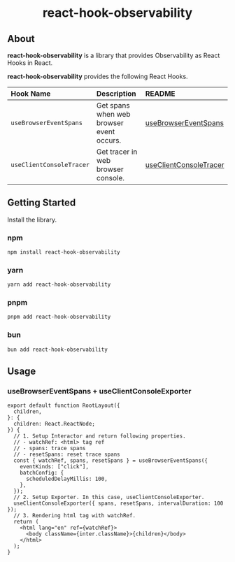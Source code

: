 <p align="center">
    <h1 align="center">react-hook-observability</h1>
</p>

## About

**react-hook-observability** is a library that provides Observability as React Hooks in React.

**react-hook-observability** provides the following React Hooks.

| Hook Name                | Description                              | README                                                                           |
| :----------------------- | :--------------------------------------- | :------------------------------------------------------------------------------- |
| `useBrowserEventSpans`   | Get spans when web browser event occurs. | [useBrowserEventSpans](./packages/hooks/use-browser-event-spans/README.md)       |
| `useClientConsoleTracer` | Get tracer in web browser console.       | [useClientConsoleTracer](./packages/hooks/use-client-console-exporter/README.md) |

## Getting Started

Install the library.

### npm

```bash
npm install react-hook-observability
```

### yarn

```bash
yarn add react-hook-observability
```

### pnpm

```bash
pnpm add react-hook-observability
```

### bun

```bash
bun add react-hook-observability
```

## Usage

### useBrowserEventSpans + useClientConsoleExporter

```tsx
export default function RootLayout({
  children,
}: {
  children: React.ReactNode;
}) {
  // 1. Setup Interactor and return following properties.
  // - watchRef: <html> tag ref
  // - spans: trace spans
  // - resetSpans: reset trace spans
  const { watchRef, spans, resetSpans } = useBrowserEventSpans({
    eventKinds: ["click"],
    batchConfig: {
      scheduledDelayMillis: 100,
    },
  });
  // 2. Setup Exporter. In this case, useClientConsoleExporter.
  useClientConsoleExporter({ spans, resetSpans, intervalDuration: 100 });
  // 3. Rendering html tag with watchRef.
  return (
    <html lang="en" ref={watchRef}>
      <body className={inter.className}>{children}</body>
    </html>
  );
}
```

